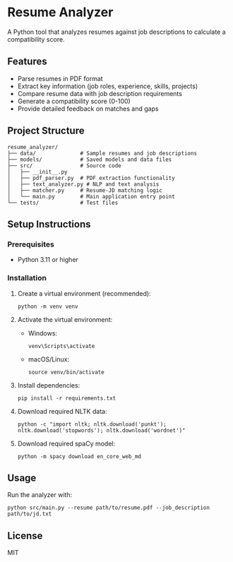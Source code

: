 # Resume Analyzer

A Python tool that analyzes resumes against job descriptions to calculate a compatibility score.

## Features

- Parse resumes in PDF format
- Extract key information (job roles, experience, skills, projects)
- Compare resume data with job description requirements
- Generate a compatibility score (0-100)
- Provide detailed feedback on matches and gaps

## Project Structure

```
resume_analyzer/
├── data/              # Sample resumes and job descriptions
├── models/            # Saved models and data files
├── src/               # Source code
│   ├── __init__.py
│   ├── pdf_parser.py  # PDF extraction functionality
│   ├── text_analyzer.py # NLP and text analysis
│   ├── matcher.py     # Resume-JD matching logic
│   └── main.py        # Main application entry point
└── tests/             # Test files
```

## Setup Instructions

### Prerequisites

- Python 3.11 or higher

### Installation

1. Create a virtual environment (recommended):
   ```
   python -m venv venv
   ```

2. Activate the virtual environment:
   - Windows:
     ```
     venv\Scripts\activate
     ```
   - macOS/Linux:
     ```
     source venv/bin/activate
     ```

3. Install dependencies:
   ```
   pip install -r requirements.txt
   ```

4. Download required NLTK data:
   ```
   python -c "import nltk; nltk.download('punkt'); nltk.download('stopwords'); nltk.download('wordnet')"
   ```

5. Download required spaCy model:
   ```
   python -m spacy download en_core_web_md
   ```

## Usage

Run the analyzer with:
```
python src/main.py --resume path/to/resume.pdf --job_description path/to/jd.txt
```

## License

MIT 